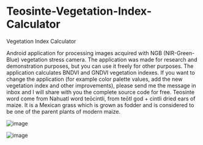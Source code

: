 # Teosinte-Vegetation-Index-Calculator
Vegetation Index Calculator

Android application for processing images acquired with NGB (NIR-Green-Blue) vegetation stress camera. The application was made for research and demonstration purposes, but you can use it freely for other purposes. The application calculates BNDVI and GNDVI vegetation indexes. If you want to change the application (for example color palette values, add the new vegetation index and other improvements), please send me the message in inbox and I will share with you the complete source code for free. Teosinte word come from Nahuatl word teōcintli, from teōtl god + cintli dried ears of maize. It is a Mexican grass which is grown as fodder and is considered to be one of the parent plants of modern maize.

![image](https://user-images.githubusercontent.com/103885754/176164604-55cf3b7a-57c9-45a9-8b71-3ab148a62470.png)

![image](https://user-images.githubusercontent.com/103885754/176164713-cb442fb9-6cc1-4666-9b43-6014d61688c1.png)
